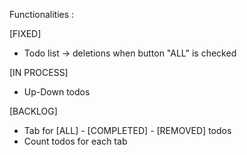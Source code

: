 Functionalities :

[FIXED]
- Todo list -> deletions when button "ALL" is checked

[IN PROCESS]
- Up-Down todos

[BACKLOG]
- Tab for [ALL] - [COMPLETED] - [REMOVED] todos
- Count todos for each tab
